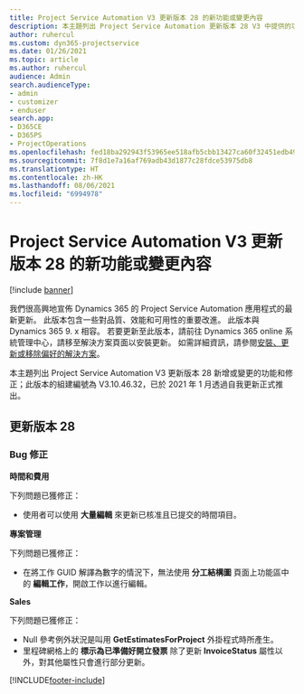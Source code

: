 ```yaml
---
title: Project Service Automation V3 更新版本 28 的新功能或變更內容
description: 本主題列出 Project Service Automation 更新版本 28 V3 中提供的功能和修正。
author: ruhercul
ms.custom: dyn365-projectservice
ms.date: 01/26/2021
ms.topic: article
ms.author: ruhercul
audience: Admin
search.audienceType:
- admin
- customizer
- enduser
search.app:
- D365CE
- D365PS
- ProjectOperations
ms.openlocfilehash: fed18ba292943f53965ee518afb5cbb13427ca60f32451edb49f67e6f10d24fe
ms.sourcegitcommit: 7f8d1e7a16af769adb43d1877c28fdce53975db8
ms.translationtype: HT
ms.contentlocale: zh-HK
ms.lasthandoff: 08/06/2021
ms.locfileid: "6994978"
---
```

# <a name="whats-new-or-changed-in-project-service-automation-update-release-28-v3"></a>Project Service Automation V3 更新版本 28 的新功能或變更內容

[!include [banner](../includes/psa-now-project-operations.md)]

我們很高興地宣佈 Dynamics 365 的 Project Service Automation 應用程式的最新更新。 此版本包含一些對品質、效能和可用性的重要改進。 此版本與 Dynamics 365 9. x 相容。 若要更新至此版本，請前往 Dynamics 365 online 系統管理中心，請移至解決方案頁面以安裝更新。 如需詳細資訊，請參閱[安裝、更新或移除偏好的解決方案](/power-platform/admin/install-remove-preferred-solution)。

本主題列出 Project Service Automation V3 更新版本 28 新增或變更的功能和修正；此版本的組建編號為 V3.10.46.32，已於 2021 年 1 月透過自我更新正式推出。

## <a name="update-release-28"></a>更新版本 28

### <a name="bug-fixes"></a>Bug 修正

**時間和費用**

下列問題已獲修正：

- 使用者可以使用 **大量編輯** 來更新已核准且已提交的時間項目。

**專案管理**

下列問題已獲修正：

- 在將工作 GUID 解譯為數字的情況下，無法使用 **分工結構圖** 頁面上功能區中的 **編輯工作**，開啟工作以進行編輯。

**Sales**

下列問題已獲修正：

- Null 參考例外狀況是叫用 **GetEstimatesForProject** 外掛程式時所產生。
- 里程碑網格上的 **標示為已準備好開立發票** 除了更新 **InvoiceStatus** 屬性以外，對其他屬性只會進行部分更新。



[!INCLUDE[footer-include](../includes/footer-banner.md)]